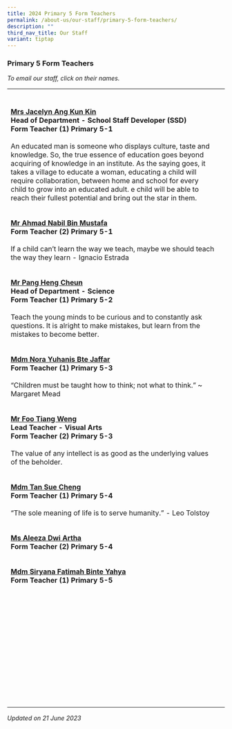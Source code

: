```yaml
---
title: 2024 Primary 5 Form Teachers
permalink: /about-us/our-staff/primary-5-form-teachers/
description: ""
third_nav_title: Our Staff
variant: tiptap
---
```

<h3>Primary 5 Form Teachers</h3><p><em>To email our staff, click on their names.</em></p><table><tbody><tr><th rowspan="1" colspan="1"><p></p></th><th rowspan="1" colspan="1"><p></p></th></tr><tr><td rowspan="1" colspan="1"><p><strong><a href="mailto:sim_kun_kin@moe.edu.sg" rel="noopener noreferrer nofollow" target="_blank"><u>Mrs Jacelyn Ang Kun Kin</u></a></strong><br><strong>Head of Department - School Staff Developer (SSD)<br>Form Teacher (1) Primary 5-1</strong><br><br>An educated man is someone who displays culture, taste and knowledge. So, the true essence of education goes beyond acquiring of knowledge in an institute. As the saying goes, it takes a village to educate a woman, educating a child will require collaboration, between home and school for every child to grow into an educated adult. e child will be able to reach their fullest potential and bring out the star in them.</p></td><td rowspan="1" colspan="1"><p></p></td></tr><tr><td rowspan="1" colspan="1"><p><strong><a href="mailto:ahmad_nabil_mustafa@moe.edu.sg" rel="noopener noreferrer nofollow" target="_blank"><u>Mr Ahmad Nabil Bin Mustafa</u></a></strong><br><strong>Form Teacher (2) Primary 5-1</strong><br><br>If a child can’t learn the way we teach, maybe we should teach the way they learn - Ignacio Estrada</p></td><td rowspan="1" colspan="1"><p></p></td></tr><tr><td rowspan="1" colspan="1"><p><strong><a href="mailto:pang_heng_cheun@moe.edu.sg" rel="noopener noreferrer nofollow" target="_blank"><u>Mr Pang Heng Cheun</u></a></strong><br><strong>Head of Department - Science<br>Form Teacher (1) Primary 5-2</strong><br><br>Teach the young minds to be curious and to constantly ask questions. It is alright to make mistakes, but learn from the mistakes to become better.</p></td><td rowspan="1" colspan="1"><p></p></td></tr><tr><td rowspan="1" colspan="1"><p><strong><a href="mailto:nora_yuhanis_jaffar@moe.edu.sg" rel="noopener noreferrer nofollow" target="_blank"><u>Mdm Nora Yuhanis Bte Jaffar</u></a></strong><br><strong>Form Teacher (1) Primary 5-3</strong><br><br>“Children must be taught how to think; not what to think.” ~ Margaret Mead</p></td><td rowspan="1" colspan="1"><p></p></td></tr><tr><td rowspan="1" colspan="1"><p><strong><a href="mailto:foo_tiang_weng@moe.edu.sg" rel="noopener noreferrer nofollow" target="_blank"><u>Mr Foo Tiang Weng</u></a></strong><br><strong>Lead Teacher - Visual Arts<br>Form Teacher (2) Primary 5-3</strong><br><br>The value of any intellect is as good as the underlying values of the beholder.</p></td><td rowspan="1" colspan="1"><p></p></td></tr><tr><td rowspan="1" colspan="1"><p><strong><a href="mailto:tan_sue_cheng@moe.edu.sg" rel="noopener noreferrer nofollow" target="_blank"><u>Mdm Tan Sue Cheng</u></a></strong><br><strong>Form Teacher (1) Primary 5-4</strong><br><br>“The sole meaning of life is to serve humanity.” - Leo Tolstoy</p></td><td rowspan="1" colspan="1"><p></p></td></tr><tr><td rowspan="1" colspan="1"><p><strong><a href="mailto:aleeza_dwi_artha@moe.edu.sg" rel="noopener noreferrer nofollow" target="_blank"><u>Ms Aleeza Dwi Artha</u></a></strong><br><strong>Form Teacher (2) Primary 5-4</strong></p></td><td rowspan="1" colspan="1"><p></p></td></tr><tr><td rowspan="1" colspan="1"><p><strong><a href="mailto:nur_siryana_fatimah_yahya@moe.edu.sg" rel="noopener noreferrer nofollow" target="_blank">Mdm Siryana Fatimah Binte Yahya</a><br>Form Teacher (1) Primary 5-5</strong></p></td><td rowspan="1" colspan="1"><p></p></td></tr><tr><td rowspan="1" colspan="1"><p></p></td><td rowspan="1" colspan="1"><p></p></td></tr><tr><td rowspan="1" colspan="1"><p></p></td><td rowspan="1" colspan="1"><p></p></td></tr><tr><td rowspan="1" colspan="1"><p></p></td><td rowspan="1" colspan="1"><p></p></td></tr><tr><td rowspan="1" colspan="1"><p></p></td><td rowspan="1" colspan="1"><p></p></td></tr><tr><td rowspan="1" colspan="1"><p></p></td><td rowspan="1" colspan="1"><p></p></td></tr><tr><td rowspan="1" colspan="1"><p></p></td><td rowspan="1" colspan="1"><p></p></td></tr><tr><td rowspan="1" colspan="1"><p></p></td><td rowspan="1" colspan="1"><p></p></td></tr><tr><td rowspan="1" colspan="1"><p></p></td><td rowspan="1" colspan="1"><p></p></td></tr><tr><td rowspan="1" colspan="1"><p></p></td><td rowspan="1" colspan="1"><p></p></td></tr><tr><td rowspan="1" colspan="1"><p></p></td><td rowspan="1" colspan="1"><p></p></td></tr><tr><td rowspan="1" colspan="1"><p></p></td><td rowspan="1" colspan="1"><p></p></td></tr><tr><td rowspan="1" colspan="1"><p></p></td><td rowspan="1" colspan="1"><p></p></td></tr></tbody></table><p><em>Updated on 21 June 2023</em></p>